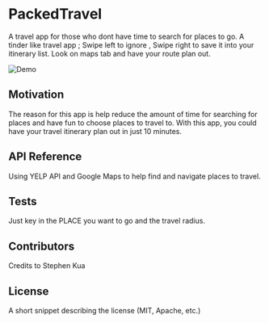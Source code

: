 # PackedTravel
A travel app for those who dont have time to search for places to go.
A tinder like travel app ; Swipe left to ignore ,  Swipe right to save it into your itinerary list.
Look on maps tab and have your route plan out.

![Demo](https://s10.postimg.org/hxphxsvpl/output_Nu_Ih_Lt.gif)


## Motivation

The reason for this app is help reduce the amount of time for searching for places and have fun to choose places to travel to. With this app, you could have your travel itinerary plan out in just 10 minutes.


## API Reference

Using YELP API and Google Maps to help find and navigate places to travel.

## Tests

Just key in the PLACE you want to go and the travel radius.

## Contributors

Credits to Stephen Kua

## License

A short snippet describing the license (MIT, Apache, etc.)
